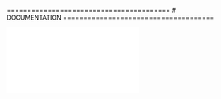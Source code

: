 ========================================    # DOCUMENTATION     =====================================


![Logo](img-front/home.html)
